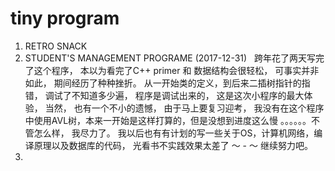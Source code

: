 # tiny program
1. RETRO SNACK
2. STUDENT'S MANAGEMENT PROGRAME  (2017-12-31)
   
   跨年花了两天写完了这个程序， 本以为看完了C++ primer 和 数据结构会很轻松， 可事实并非如此， 期间经历了种种挫折。 从一开始类的定义，到后来二插树指针的指错， 调试了不知道多少遍， 程序是调试出来的， 这是这次小程序的最大体验， 当然， 也有一个不小的遗憾， 由于马上要复习迎考， 我没有在这个程序中使用AVL树，本来一开始是这样打算的，但是没想到进度这么慢 。。。。。。不管怎么样， 我尽力了。 我以后也有有计划的写一些关于OS，计算机网络，编译原理以及数据库的代码， 光看书不实践效果太差了 ～ - ～ 继续努力吧。
3. 
